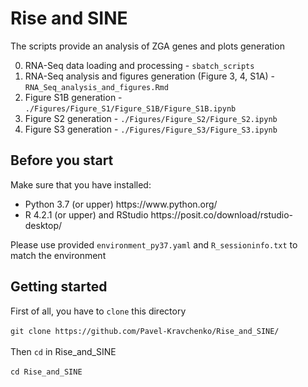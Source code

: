 # Rise and SINE

The scripts provide an analysis of ZGA genes and plots generation

0. RNA-Seq data loading and processing - ```sbatch_scripts```
1. RNA-Seq analysis and figures generation (Figure 3, 4, S1A) - ```RNA_Seq_analysis_and_figures.Rmd```
2. Figure S1B generation - ```./Figures/Figure_S1/Figure_S1B/Figure_S1B.ipynb```
3. Figure S2 generation - ```./Figures/Figure_S2/Figure_S2.ipynb```
4. Figure S3 generation - ```./Figures/Figure_S3/Figure_S3.ipynb```

## Before you start

Make sure that you have installed:
<ul>
<li>Python 3.7 (or upper) https://www.python.org/
<li>R 4.2.1 (or upper) and RStudio https://posit.co/download/rstudio-desktop/
</ul>

Please use provided ```environment_py37.yaml``` and ```R_sessioninfo.txt``` to match the environment

## Getting started

First of all, you have to ```clone``` this directory</br></br>
```git clone https://github.com/Pavel-Kravchenko/Rise_and_SINE/```</br></br>
Then ```cd``` in Rise_and_SINE </br></br>
```cd Rise_and_SINE```</br></br>
